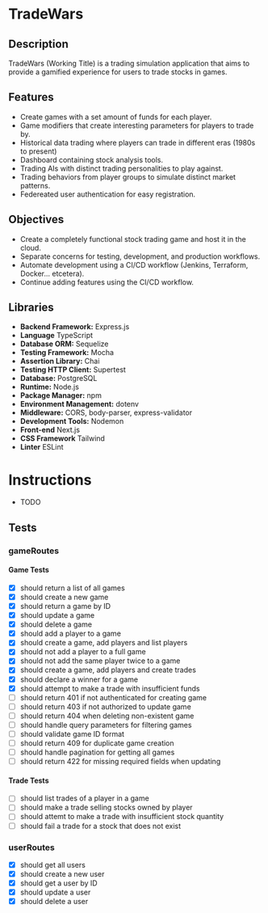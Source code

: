 # TradeWars

## Description

TradeWars (Working Title) is a trading simulation application that aims to provide a gamified experience for users to trade stocks in games.

## Features

- Create games with a set amount of funds for each player.
- Game modifiers that create interesting parameters for players to trade by.
- Historical data trading where players can trade in different eras (1980s to present)
- Dashboard containing stock analysis tools.
- Trading AIs with distinct trading personalities to play against.
- Trading behaviors from player groups to simulate distinct market patterns.
- Federeated user authentication for easy registration.

## Objectives

- Create a completely functional stock trading game and host it in the cloud.
- Separate concerns for testing, development, and production workflows.
- Automate development using a CI/CD workflow (Jenkins, Terraform, Docker... etcetera).
- Continue adding features using the CI/CD workflow.

## Libraries

- **Backend Framework:** Express.js
- **Language** TypeScript
- **Database ORM:** Sequelize
- **Testing Framework:** Mocha
- **Assertion Library:** Chai
- **Testing HTTP Client:** Supertest
- **Database:** PostgreSQL
- **Runtime:** Node.js
- **Package Manager:** npm
- **Environment Management:** dotenv
- **Middleware:** CORS, body-parser, express-validator
- **Development Tools:** Nodemon
- **Front-end** Next.js
- **CSS Framework** Tailwind
- **Linter** ESLint

# Instructions

- TODO

## Tests

### gameRoutes

#### Game Tests

- [x] should return a list of all games
- [x] should create a new game
- [x] should return a game by ID
- [x] should update a game
- [x] should delete a game
- [x] should add a player to a game
- [x] should create a game, add players and list players
- [x] should not add a player to a full game
- [x] should not add the same player twice to a game
- [x] should create a game, add players and create trades
- [x] should declare a winner for a game
- [x] should attempt to make a trade with insufficient funds
- [ ] should return 401 if not authenticated for creating game
- [ ] should return 403 if not authorized to update game
- [ ] should return 404 when deleting non-existent game
- [ ] should handle query parameters for filtering games
- [ ] should validate game ID format
- [ ] should return 409 for duplicate game creation
- [ ] should handle pagination for getting all games
- [ ] should return 422 for missing required fields when updating

#### Trade Tests

- [ ] should list trades of a player in a game
- [ ] should make a trade selling stocks owned by player
- [ ] should attemt to make a trade with insufficient stock quantity
- [ ] should fail a trade for a stock that does not exist

### userRoutes

- [x] should get all users
- [x] should create a new user
- [x] should get a user by ID
- [x] should update a user
- [x] should delete a user
